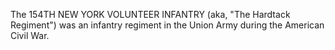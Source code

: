 The 154TH NEW YORK VOLUNTEER INFANTRY (aka, "The Hardtack Regiment") was an infantry regiment in the Union Army during the American Civil War.
